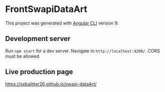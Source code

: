 # FrontSwapiDataArt

This project was generated with [Angular CLI](https://github.com/angular/angular-cli) version 9.

## Development server

Run `npm start` for a dev server. Navigate to `http://localhost:4200/`. 
CORS must be allowed. 

## Live production page

https://sebalitter26.github.io/swapi-dataArt/



